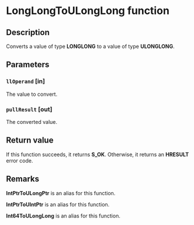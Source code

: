 # LongLongToULongLong function

## Description

Converts a value of type **LONGLONG** to a value of type **ULONGLONG**.

## Parameters

### `llOperand` [in]

The value to convert.

### `pullResult` [out]

The converted value.

## Return value

If this function succeeds, it returns **S_OK**. Otherwise, it returns an **HRESULT** error code.

## Remarks

**IntPtrToULongPtr** is an alias for this function.

**IntPtrToUIntPtr** is an alias for this function.

**Int64ToULongLong** is an alias for this function.